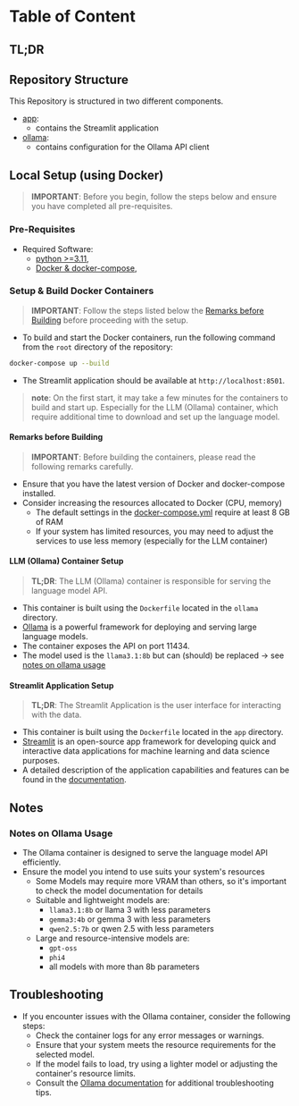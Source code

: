 # Table of Content

## TL;DR

## Repository Structure

This Repository is structured in two different components.

- [app](./app):
  - contains the Streamlit application
- [ollama](./ollama):
  - contains configuration for the Ollama API client

## Local Setup (using Docker)

> **IMPORTANT**: Before you begin, follow the steps below and ensure you have completed all pre-requisites.

### Pre-Requisites

- Required Software:
  - [python >=3.11](https://www.python.org/downloads/),
  - [Docker & docker-compose](https://docs.docker.com/),

### Setup & Build Docker Containers

> **IMPORTANT**: Follow the steps listed below the [Remarks before Building](#remarks-before-building) before proceeding with the setup.

- To build and start the Docker containers, run the following command from the `root` directory of the repository:

```bash
docker-compose up --build
```

- The Streamlit application should be available at `http://localhost:8501`.

>**note**: On the first start, it may take a few minutes for the containers to build and start up. Especially for the LLM (Ollama) container, which require additional time to download and set up the language model.

#### Remarks before Building

> **IMPORTANT**: Before building the containers, please read the following remarks carefully.

- Ensure that you have the latest version of Docker and docker-compose installed.
- Consider increasing the resources allocated to Docker (CPU, memory)
  - The default settings in the [docker-compose.yml](./docker-compose.yml) require at least 8 GB of RAM
  - If your system has limited resources, you may need to adjust the services to use less memory (especially for the LLM container)

#### LLM (Ollama) Container Setup

> **TL;DR**: The LLM (Ollama) container is responsible for serving the language model API.

- This container is built using the `Dockerfile` located in the `ollama` directory.
- [Ollama](https://ollama.com/) is a powerful framework for deploying and serving large language models.
- The container exposes the API on port 11434.
- The model used is the `llama3.1:8b` but can (should) be replaced -> see [notes on ollama usage](#notes-on-ollama-usage)

#### Streamlit Application Setup

> **TL;DR**: The Streamlit Application is the user interface for interacting with the data.

- This container is built using the `Dockerfile` located in the `app` directory.
- [Streamlit](https://streamlit.io/) is an open-source app framework for developing quick and interactive data applications for machine learning and data science purposes.
- A detailed description of the application capabilities and features can be found in the [documentation]().

## Notes

### Notes on Ollama Usage

- The Ollama container is designed to serve the language model API efficiently.
- Ensure the model you intend to use suits your system's resources
  - Some Models may require more VRAM than others, so it's important to check the model documentation for details
  - Suitable and lightweight models are:
    - `llama3.1:8b` or llama 3 with less parameters
    - `gemma3:4b` or gemma 3 with less parameters
    - `qwen2.5:7b` or qwen 2.5 with less parameters
  - Large and resource-intensive models are:
    - `gpt-oss`
    - `phi4`
    - all models with more than 8b parameters

## Troubleshooting

- If you encounter issues with the Ollama container, consider the following steps:
  - Check the container logs for any error messages or warnings.
  - Ensure that your system meets the resource requirements for the selected model.
  - If the model fails to load, try using a lighter model or adjusting the container's resource limits.
  - Consult the [Ollama documentation](https://ollama.com/docs) for additional troubleshooting tips.
